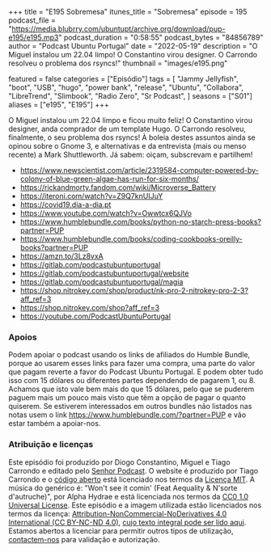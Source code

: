 +++
title = "E195 Sobremesa"
itunes_title = "Sobremesa"
episode = 195
podcast_file = "https://media.blubrry.com/ubuntupt/archive.org/download/pup-e195/e195.mp3"
podcast_duration = "0:58:55"
podcast_bytes = "84856789"
author = "Podcast Ubuntu Portugal"
date = "2022-05-19"
description = "O Miguel instalou um 22.04 limpo! O Constantino virou designer. O Carrondo resolveu o problema dos rsyncs!"
thumbnail = "images/e195.png"

featured = false
categories = ["Episódio"]
tags = [
  "Jammy Jellyfish",
  "boot",
  "USB",
  "hugo",
  "power bank",
  "release",
  "Ubuntu",
  "Collabora",
  "LibreTrend",
  "Slimbook",
  "Radio Zero",
  "Sr Podcast",
]
seasons = ["S01"]
aliases = ["e195", "E195"]
+++

O Miguel instalou um 22.04 limpo e ficou muito feliz! O Constantino virou designer, anda comprador de um template Hugo. O Carrondo resolveu, finalmente, o seu problema dos rsyncs! À boleia destes assuntos ainda se opinou sobre o Gnome 3, e alternativas e da entrevista (mais ou menso recente) a Mark Shuttleworth.
Já sabem: oiçam, subscrevam e partilhem!

* https://www.newscientist.com/article/2319584-computer-powered-by-colony-of-blue-green-algae-has-run-for-six-months/
* https://rickandmorty.fandom.com/wiki/Microverse_Battery
* https://iteroni.com/watch?v=Z9Q7knUIJuY
* https://covid19.dia-a-dia.pt
* https://www.youtube.com/watch?v=Owwtcx6QJVo
* https://www.humblebundle.com/books/python-no-starch-press-books?partner=PUP
* https://www.humblebundle.com/books/coding-cookbooks-oreilly-books?partner=PUP
* https://amzn.to/3Lz8vxA
* https://gitlab.com/podcastubuntuportugal
* https://gitlab.com/podcastubuntuportugal/website
* https://gitlab.com/podcastubuntuportugal/magia
* https://shop.nitrokey.com/shop/product/nk-pro-2-nitrokey-pro-2-3?aff_ref=3
* https://shop.nitrokey.com/shop?aff_ref=3
* https://youtube.com/PodcastUbuntuPortugal


### Apoios
Podem apoiar o podcast usando os links de afiliados do Humble Bundle, porque ao usarem esses links para fazer uma compra, uma parte do valor que pagam reverte a favor do Podcast Ubuntu Portugal.
E podem obter tudo isso com 15 dólares ou diferentes partes dependendo de pagarem 1, ou 8.
Achamos que isto vale bem mais do que 15 dólares, pelo que se puderem paguem mais um pouco mais visto que têm a opção de pagar o quanto quiserem.
Se estiverem interessados em outros bundles não listados nas notas usem o link https://www.humblebundle.com/?partner=PUP e vão estar também a apoiar-nos.

### Atribuição e licenças
Este episódio foi produzido por Diogo Constantino, Miguel e Tiago Carrondo e editado pelo [Senhor Podcast](https://senhorpodcast.pt/).
O website é produzido por Tiago Carrondo e o [código aberto](https://gitlab.com/podcastubuntuportugal/website) está licenciado nos termos da [Licença MIT](https://gitlab.com/podcastubuntuportugal/website/main/LICENSE).
A música do genérico é: "Won't see it comin' (Feat Aequality & N'sorte d'autruche)", por Alpha Hydrae e está licenciada nos termos da [CC0 1.0 Universal License](https://creativecommons.org/publicdomain/zero/1.0/).
Este episódio e a imagem utilizada estão licenciados nos termos da licença: [Attribution-NonCommercial-NoDerivatives 4.0 International (CC BY-NC-ND 4.0)](https://creativecommons.org/licenses/by-nc-nd/4.0/), [cujo texto integral pode ser lido aqui](https://creativecommons.org/licenses/by-nc-nd/4.0/legalcode). Estamos abertos a licenciar para permitir outros tipos de utilização, [contactem-nos](https://podcastubuntuportugal.org/contactos) para validação e autorização.

